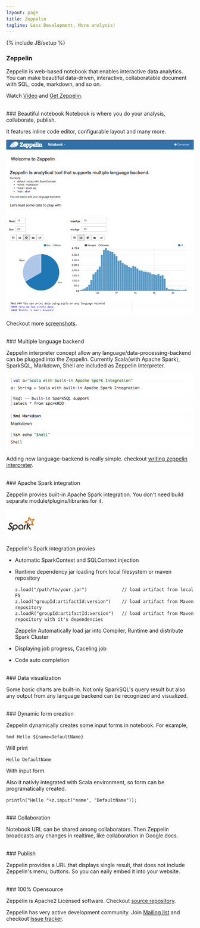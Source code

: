 ```yaml
---
layout: page
title: Zeppelin
tagline: Less Development, More analysis!
---
```

{% include JB/setup %}

### Zeppelin

Zeppelin is web-based notebook that enables interactive data analytics.
You can make beautiful data-driven, interactive, collaboratable document with SQL, code, markdown, and so on.

Watch [Video](http://youtu.be/_PQbVH_aO5E) and 
[Get Zeppelin](./docs/install/install.html).

<br />
### Beautiful notebook
Notebook is where you do your analysis, collaborate, publish.

It features inline code editor, configurable layout and many more.

<img src="assets/themes/zeppelin/img/screenshots/notebook.png" />

Checkout more [screenshots](./screenshots.html).

<br />
### Multiple language backend

Zeppelin interpreter concept allow any language/data-processing-backend can be plugged into the Zeppelin.
Currently Scala(with Apache Spark), SparkSQL, Markdown, Shell are included as Zeppelin interpreter.

<img src="assets/themes/zeppelin/img/screenshots/multiple_language_backend.png" />

Adding new language-backend is really simple. checkout [writing zeppelin interpreter](./docs/development/writingzeppelininterpreter.html).


<br />
### Apache Spark integration

Zeppelin provies built-in Apache Spark integration. You don't need build separate module/plugins/libraries for it.

<img src="assets/themes/zeppelin/img/spark_logo.jpg" width="80px" />

Zeppelin's Spark integration provies

- Automatic SparkContext and SQLContext injection
- Runtime dependency jar loading from local filesystem or maven repository
  <br />

  ```
  z.load("/path/to/your.jar")             // load artifact from local FS
  z.load("groupId:artifactId:version")    // load artifact from Maven repository
  z.loadR("groupId:artifactId:version")   // load artifact from Maven repository with it's dependencies
  ```
  Zeppelin Automatically load jar into Compiler, Runtime and distribute Spark Cluster

- Displaying job progress, Caceling job
- Code auto completion

<br />
### Data visualization

Some basic charts are built-in. Not only SparkSQL's query result but also any output from any language backend can be recognized and visualized.

<br />
### Dynamic form creation

Zeppelin dynamically creates some input forms in notebook. For example,

```
%md Hello ${name=DefaultName}
```

Will print 

```
Hello DefaultName
```

With input form.

Also it nativly integrated with Scala environment, so form can be programatically created.

```
println("Hello "+z.input("name", "DefaultName"));
```


<br />
### Collaboration

Notebook URL can be shared among collaborators. Then Zeppelin broadcasts any changes in realtime, like collaboration in Google docs.


<br />
### Publish

Zeppelin provides a URL that displays single result, that does not include Zeppelin's menu, buttons. So you can eaily embed it into your website.

<br />
### 100% Opensource

Zeppelin is Apache2 Licensed software. Checkout [source repository](https://github.com/NFLabs/zeppelin).

Zeppelin has very active development community.
Join [Mailing list](https://groups.google.com/forum/#!forum/zeppelin-developers) and checkout 
[Issue tracker](https://zeppelin-project.atlassian.net/browse/ZEPPELIN).





